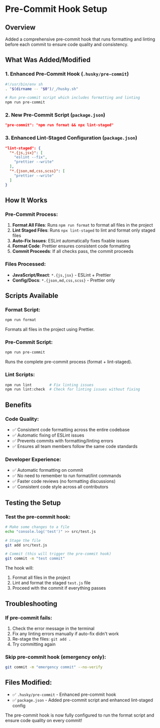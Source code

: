 # Pre-Commit Hook Setup

## Overview
Added a comprehensive pre-commit hook that runs formatting and linting before each commit to ensure code quality and consistency.

## What Was Added/Modified

### 1. Enhanced Pre-Commit Hook (`.husky/pre-commit`)
```bash
#!/usr/bin/env sh
. "$(dirname -- "$0")/_/husky.sh"

# Run pre-commit script which includes formatting and linting
npm run pre-commit
```

### 2. New Pre-Commit Script (`package.json`)
```json
"pre-commit": "npm run format && npx lint-staged"
```

### 3. Enhanced Lint-Staged Configuration (`package.json`)
```json
"lint-staged": {
  "*.{js,jsx}": [
    "eslint --fix",
    "prettier --write"
  ],
  "*.{json,md,css,scss}": [
    "prettier --write"
  ]
}
```

## How It Works

### Pre-Commit Process:
1. **Format All Files**: Runs `npm run format` to format all files in the project
2. **Lint Staged Files**: Runs `npx lint-staged` to lint and format only staged files
3. **Auto-Fix Issues**: ESLint automatically fixes fixable issues
4. **Format Code**: Prettier ensures consistent code formatting
5. **Commit Proceeds**: If all checks pass, the commit proceeds

### Files Processed:
- **JavaScript/React**: `*.{js,jsx}` - ESLint + Prettier
- **Config/Docs**: `*.{json,md,css,scss}` - Prettier only

## Scripts Available

### Format Script:
```bash
npm run format
```
Formats all files in the project using Prettier.

### Pre-Commit Script:
```bash
npm run pre-commit
```
Runs the complete pre-commit process (format + lint-staged).

### Lint Scripts:
```bash
npm run lint        # Fix linting issues
npm run lint:check  # Check for linting issues without fixing
```

## Benefits

### Code Quality:
- ✅ Consistent code formatting across the entire codebase
- ✅ Automatic fixing of ESLint issues
- ✅ Prevents commits with formatting/linting errors
- ✅ Ensures all team members follow the same code standards

### Developer Experience:
- ✅ Automatic formatting on commit
- ✅ No need to remember to run format/lint commands
- ✅ Faster code reviews (no formatting discussions)
- ✅ Consistent code style across all contributors

## Testing the Setup

### Test the pre-commit hook:
```bash
# Make some changes to a file
echo "console.log('test')" >> src/test.js

# Stage the file
git add src/test.js

# Commit (this will trigger the pre-commit hook)
git commit -m "test commit"
```

The hook will:
1. Format all files in the project
2. Lint and format the staged `test.js` file
3. Proceed with the commit if everything passes

## Troubleshooting

### If pre-commit fails:
1. Check the error message in the terminal
2. Fix any linting errors manually if auto-fix didn't work
3. Re-stage the files: `git add .`
4. Try committing again

### Skip pre-commit hook (emergency only):
```bash
git commit -m "emergency commit" --no-verify
```

## Files Modified:
- ✅ `.husky/pre-commit` - Enhanced pre-commit hook
- ✅ `package.json` - Added pre-commit script and enhanced lint-staged config

The pre-commit hook is now fully configured to run the format script and ensure code quality on every commit!
